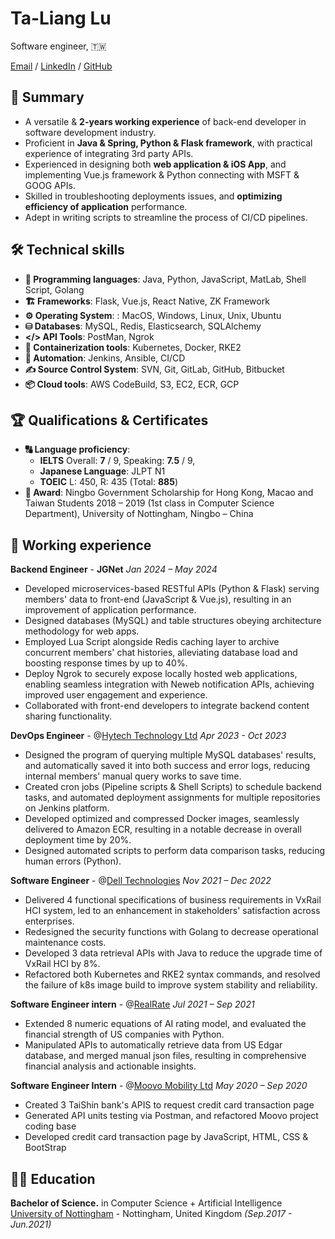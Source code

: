 # Ta-Liang Lu

 Software engineer, 🇹🇼 <br>

[Email](mailto:talianglu2021@gmail.com) / [LinkedIn](http://linkedin.com/in/talianglu) / [GitHub](https://github.com/joyfinder/) 

## 📝 Summary 

- A versatile & **2-years working experience** of back-end developer in software development industry. <br>
- Proficient in **Java & Spring, Python & Flask framework**, with practical experience of integrating 3rd party APIs. <br>
- Experienced in designing both **web application & iOS App**, and implementing Vue.js framework & Python connecting with MSFT & GOOG APIs. <br>
- Skilled in troubleshooting deployments issues, and **optimizing efficiency of application** performance. <br>
- Adept in writing scripts to streamline the process of CI/CD pipelines. <br>

## 🛠 Technical skills

- **🤖 Programming languages**: Java, Python, JavaScript, MatLab, Shell Script, Golang <br>
- **🏗️ Frameworks**: Flask, Vue.js, React Native, ZK Framework <br>
- **⚙️ Operating System**: : MacOS, Windows, Linux, Unix, Ubuntu <br>
- **⛁ Databases**: MySQL, Redis, Elasticsearch, SQLAlchemy <br>
- **</> API Tools**: PostMan, Ngrok <br>
- **🐳 Containerization tools**: Kubernetes, Docker, RKE2 <br>
- **🔄 Automation**: Jenkins, Ansible, CI/CD <br>
- **✍ Source Control System**: SVN, Git, GitLab, GitHub, Bitbucket <br>
- **📦 Cloud tools**: AWS CodeBuild, S3, EC2, ECR, GCP <br>

## 🏆 Qualifications & Certificates

- **🔠 Language proficiency**:
  - **IELTS** Overall: **7** / 9, Speaking: **7.5** / 9,
  - **Japanese Language**: JLPT N1 <br>
  - **TOEIC** L: 450, R: 435 (Total: **885**) <br>
- **🏅 Award**: Ningbo Government Scholarship for Hong Kong, Macao and Taiwan Students 2018 – 2019 (1st class in Computer Science Department), University of Nottingham, Ningbo – China <br>

## 💼 Working experience 

**Backend Engineer** - **JGNet** _Jan 2024 – May 2024_<br>

 - Developed microservices-based RESTful APIs (Python & Flask) serving members' data to front-end (JavaScript & Vue.js), resulting in an improvement of application performance. 
 - Designed databases (MySQL) and table structures obeying architecture methodology for web apps.
 - Employed Lua Script alongside Redis caching layer to archive concurrent  members' chat histories, alleviating database load and boosting response times by up to 40%.
 - Deploy Ngrok to securely expose locally hosted web applications, enabling seamless integration with Neweb notification APIs, achieving improved user engagement and experience.
 - Collaborated with front-end developers to integrate backend content sharing functionality.

**DevOps Engineer** - @<a href="https://www.hytechc.com/" target="_blank">Hytech Technology Ltd</a> _Apr 2023 - Oct 2023_<br>

 - Designed the program of querying multiple MySQL databases' results, and automatically saved it into both success and error logs, reducing internal members' manual query works to save time.
 - Created cron jobs (Pipeline scripts & Shell Scripts) to schedule backend tasks, and automated deployment assignments for multiple repositories on Jenkins platform.
 - Developed optimized and compressed Docker images, seamlessly delivered to Amazon ECR, resulting in a notable decrease in overall deployment time by 20%.
 - Designed automated scripts to perform data comparison tasks, reducing human errors (Python).

**Software Engineer** - @<a href="https://www.dell.com/en-us" target="_blank">Dell Technologies</a> _Nov 2021 – Dec 2022_<br>

 - Delivered 4 functional specifications of business requirements in VxRail HCI system, led to an enhancement in stakeholders' satisfaction across enterprises.
 - Redesigned the security functions with Golang to decrease operational maintenance costs.
 - Developed 3 data retrieval APIs with Java to reduce the upgrade time of VxRail HCI by 8%.
 - Refactored both Kubernetes and RKE2 syntax commands, and resolved the failure of k8s image build to improve system stability and reliability.

**Software Engineer intern** - @<a href="https://realrate.ai/" target="_blank">RealRate</a> _Jul 2021 – Sep 2021_<br>

- Extended 8 numeric equations of AI rating model, and evaluated the financial strength of US companies with Python.
- Manipulated APIs to automatically retrieve data from US Edgar database, and merged manual json files, resulting in comprehensive financial analysis and actionable insights.

**Software Engineer Intern** - @<a href="https://www.ridemoovo.com/" target="_blank">Moovo Mobility Ltd</a> _May 2020 – Sep 2020_<br>

- Created 3 TaiShin bank's APIS to request credit card transaction page
- Generated API units testing via Postman, and refactored Moovo project coding base
- Developed credit card transaction page by JavaScript, HTML, CSS & BootStrap 

## 🧑‍💻 Education

**Bachelor of Science.** in Computer Science + Artificial Intelligence<br>
[University of Nottingham](https://www.nottingham.ac.uk/) - Nottingham, United Kingdom		_(Sep.2017 - Jun.2021)_

